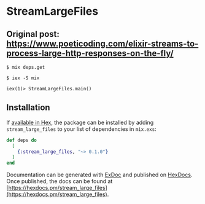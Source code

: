 # StreamLargeFiles

## Original post: https://www.poeticoding.com/elixir-streams-to-process-large-http-responses-on-the-fly/

```
$ mix deps.get

$ iex -S mix

iex(1)> StreamLargeFiles.main()
```

## Installation

If [available in Hex](https://hex.pm/docs/publish), the package can be installed
by adding `stream_large_files` to your list of dependencies in `mix.exs`:

```elixir
def deps do
  [
    {:stream_large_files, "~> 0.1.0"}
  ]
end
```

Documentation can be generated with [ExDoc](https://github.com/elixir-lang/ex_doc)
and published on [HexDocs](https://hexdocs.pm). Once published, the docs can
be found at [https://hexdocs.pm/stream_large_files](https://hexdocs.pm/stream_large_files).
